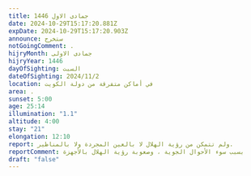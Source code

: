 ```yaml
---
title: جمادى الاول 1446
date: 2024-10-29T15:17:20.881Z
expDate: 2024-10-29T15:17:20.903Z
announce: ستخرج
notGoingComment: .
hijryMonth: جمادى الاولى
hijryYear: 1446
dayOfSighting: السبت
dateOfSighting: 2024/11/2
location: في أماكن متفرقة من دولة الكويت
area: .
sunset: 5:00
age: 25:14
illumination: "1.1"
altitude: 4:00
stay: "21"
elongation: 12:10
report: ولم تتمكن من رؤية الهلال لا بالعين المجردة ولا بالمناظير.
reportComment: بسبب سوء الأحوال الجوية ، وصعوبة رؤية الهلال بالأجهزة
draft: "false"
---
```

